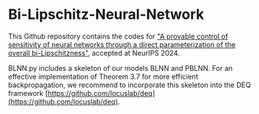# Bi-Lipschitz-Neural-Network

This Github repository contains the codes for ["A provable control of sensitivity of neural networks through a direct parameterization of the overall bi-Lipschitzness"](https://arxiv.org/abs/2404.09821), accepted at NeurIPS 2024.

BLNN.py includes a skeleton of our models BLNN and PBLNN. 
For an effective implementation of Theorem 3.7 for more efficient backpropagation, we recommend to incorporate this skeleton into the DEQ framework [https://github.com/locuslab/deq](https://github.com/locuslab/deq).
